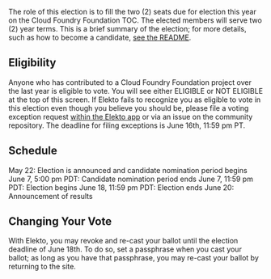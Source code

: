 The role of this election is to fill the two (2) seats due for election this year on the Cloud Foundry Foundation TOC. The elected members will serve two (2) year terms. This is a brief summary of the election; for more details, such as how to become a candidate, [see the README](https://github.com/cloudfoundry/community/tree/main/elections/2024/TOC#readme).

## Eligibility

Anyone who has contributed to a Cloud Foundry Foundation project over the last year is eligible to vote. You will see either ELIGIBLE or NOT ELIGIBLE at the top of this screen. If Elekto fails to recognize you as eligible to vote in this election even though you believe you should be, please file a voting exception request [within the Elekto app](https://elections.cloudfoundry.org/app/elections/2024---TOC/exception) or via an issue on the community repository. The deadline for filing exceptions is June 16th, 11:59 pm PT.

## Schedule

May 22: Election is announced and candidate nomination period begins
June 7, 5:00 pm PDT: Candidate nomination period ends
June 7, 11:59 pm PDT: Election begins
June 18, 11:59 pm PDT: Election ends
June 20: Announcement of results

## Changing Your Vote

With Elekto, you may revoke and re-cast your ballot until the election deadline of June 18th. To do so, set a passphrase when you cast your ballot; as long as you have that passphrase, you may re-cast your ballot by returning to the site.
